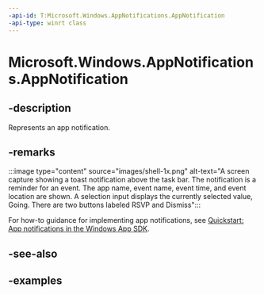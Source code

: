 ```yaml
---
-api-id: T:Microsoft.Windows.AppNotifications.AppNotification
-api-type: winrt class
---
```


# Microsoft.Windows.AppNotifications.AppNotification

<!--
public sealed class AppNotification
-->


## -description

Represents an app notification.

## -remarks

:::image type="content" source="images/shell-1x.png" alt-text="A screen capture showing a toast notification above the task bar. The notification is a reminder for an event. The app name, event name, event time, and event location are shown. A selection input displays the currently selected value, Going. There are two buttons labeled RSVP and Dismiss":::

For how-to guidance for implementing app notifications, see [Quickstart: App notifications in the Windows App SDK](/windows/apps/windows-app-sdk/notifications/app-notifications/app-notifications-quickstart).

## -see-also

## -examples


